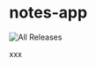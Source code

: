# notes-app
![All Releases](https://img.shields.io/github/downloads/phu1612508/notes-app/total?logo=GitHub)

xxx
